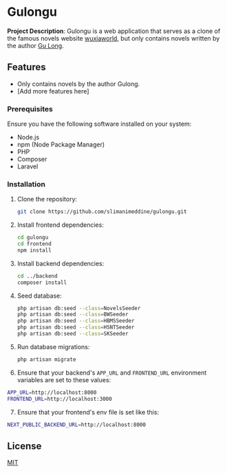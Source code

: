 # Gulongu

**Project Description**: Gulongu is a web application that serves as a clone of the famous novels website [wuxiaworld](https://www.wuxiaworld.com/), but only contains novels written by the author [Gu Long](https://en.wikipedia.org/wiki/Gu_Long).

## Features

- Only contains novels by the author Gulong.
- [Add more features here]

### Prerequisites

Ensure you have the following software installed on your system:

- Node.js
- npm (Node Package Manager)
- PHP
- Composer
- Laravel

### Installation

1. Clone the repository:
   ```bash
   git clone https://github.com/slimanimeddine/gulongu.git
   ```

2. Install frontend dependencies:
   ```bash
   cd gulongu
   cd frontend
   npm install
   ```

3. Install backend dependencies:
   ```bash
   cd ../backend
   composer install
   ```

4. Seed database:
   ```bash
   php artisan db:seed --class=NovelsSeeder
   php artisan db:seed --class=BWSeeder
   php artisan db:seed --class=HBMSSeeder
   php artisan db:seed --class=HSNTSeeder
   php artisan db:seed --class=SKSeeder
   ```

5. Run database migrations:
   ```bash
   php artisan migrate
   ```

6. Ensure that your backend's `APP_URL` and `FRONTEND_URL` environment variables are set to these values:
```bash
APP_URL=http://localhost:8000
FRONTEND_URL=http://localhost:3000
```

7. Ensure that your frontend's env file is set like this:
```bash
NEXT_PUBLIC_BACKEND_URL=http://localhost:8000
```

## License

[MIT](https://choosealicense.com/licenses/mit/)